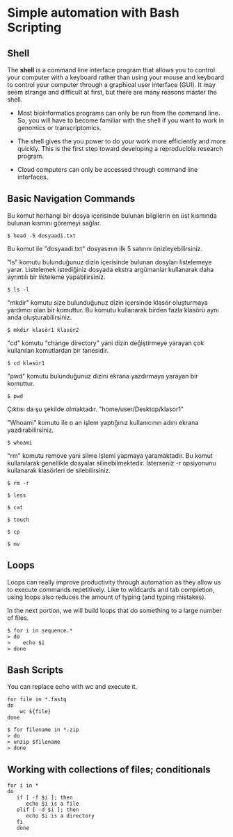 # Simple automation with Bash Scripting
## Shell

The **shell** is a command line interface program that allows you to control your computer with a keyboard rather than using your mouse and keyboard to control your computer through a graphical user interface (GUI). It may seem strange and difficult at first, but there are  many reasons master the shell.

* Most bioinformatics programs can only be run from the command line. So, you will have to become familiar with the shell if you want to work in genomics or transcriptomics.
* The shell gives the you power to do your work more efficiently and more quickly. This is the first step toward developing a reproducible research program.

* Cloud computers can only be accessed through command line interfaces.

## Basic Navigation Commands

Bu komut herhangi bir dosya içerisinde bulunan bilgilerin en üst kısmında bulunan kısmını göremeyi sağlar.

~~~ {.bash}
$ head -5 dosyaadi.txt
~~~
Bu komut ile "dosyaadi.txt" dosyasının ilk 5 satırını önizleyebilirsiniz.


"ls" komutu bulunduğunuz dizin içerisinde bulunan dosyları listelemeye yarar. Listelemek istediğiniz dosyada
ekstra argümanlar kullanarak daha ayrıntılı bir listeleme yapabilirsiniz.

~~~ {.bash}
$ ls -l
~~~

"mkdir" komutu size bulunduğunuz dizin içersinde klasör oluşturmaya yardımcı olan bir komuttur.
Bu komutu kullanarak birden fazla klasörü aynı anda oluşturabilirsiniz.

~~~ {.bash}
$ mkdir klasör1 klasör2
~~~

"cd" komutu "change directory" yani dizin değiştirmeye yarayan çok kullanılan komutlardan bir tanesidir. 
~~~ {.bash}
$ cd klasör1
~~~


"pwd" komutu bulunduğunuz dizini ekrana yazdırmaya yarayan bir komuttur. 
~~~ {.bash}
$ pwd
~~~
Çıktısı da şu şekilde olmaktadır. "home/user/Desktop/klasor1"

"Whoami" komutu ile o an işlem yaptığınız kullanıcının adını ekrana yazdırabilirsiniz.
~~~ {.bash}
$ whoami
~~~

"rm" komutu remove yani silme işlemi yapmaya yaramaktadır. Bu komut kullanılarak genellikle dosyalar silinebilmektedir.
İsterseniz -r opsiyonunu kullanarak klasörleri de silebilirsiniz.
~~~ {.bash}
$ rm -r
~~~


~~~ {.bash}
$ less
~~~


~~~ {.bash}
$ cat
~~~

~~~ {.bash}
$ touch
~~~

~~~ {.bash}
$ cp
~~~

~~~ {.bash}
$ mv
~~~





## Loops
Loops can really improve productivity through automation as they allow us to execute commands repetitively. Like to wildcards and tab completion, using loops also reduces the amount of typing (and typing mistakes).

In the next portion, we will build loops that do something to a large number of files.

~~~ {.bash}
$ for i in sequence.*
> do
>    echo $i
> done
~~~



## Bash Scripts

You can replace echo with wc and execute it.

~~~ {.bash}
for file in *.fastq
do
	wc ${file}
done
~~~

~~~ {.bash}
$ for filename in *.zip
> do
> unzip $filename
> done
~~~

## Working with collections of files; conditionals

~~~ {.bash}
for i in *
do
   if [ -f $i ]; then
      echo $i is a file
   elif [ -d $i ]; then
      echo $i is a directory
   fi
   done
~~~




